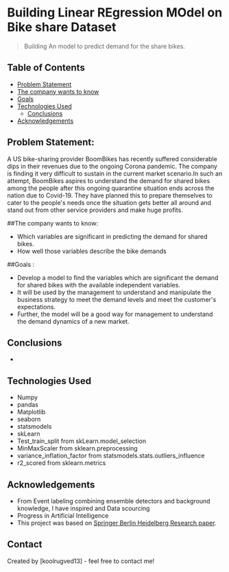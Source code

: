 # Building Linear REgression MOdel on Bike share Dataset 
> Building An model to predict demand for the share bikes.


## Table of Contents
* [Problem Statement](#Problem-statement)
* [The company wants to know](the_company_wants_to_know)
* [Goals](goals)
* [Technologies Used](#technologies-used)
    * [Conclusions](#conclusions)
* [Acknowledgements](#acknowledgements)
  

<!-- You can include any other section that is pertinent to your problem -->

## Problem Statement:
A US bike-sharing provider BoomBikes has recently suffered considerable dips in their revenues due to the ongoing Corona pandemic. The company is finding it very difficult to sustain in the current market scenario.In such an attempt, BoomBikes aspires to understand the demand for shared bikes among the people after this ongoing quarantine situation ends across the nation due to Covid-19. They have planned this to prepare themselves to cater to the people's needs once the situation gets better all around and stand out from other service providers and make huge profits.

##The company wants to know:
- Which variables are significant in predicting the demand for shared bikes.
- How well those variables describe the bike demands

##Goals :
- Develop a model to find the variables which are significant the demand for shared bikes with the available independent variables.
- It will be used by the management to understand and manipulate the business strategy to meet the demand levels and meet the customer's expectations.
- Further, the model will be a good way for management to understand the demand dynamics of a new market.


<!-- You don't have to answer all the questions - just the ones relevant to your project. -->

## Conclusions
-










<!-- You don't have to answer all the questions - just the ones relevant to your project. -->


## Technologies Used
- Numpy
- pandas
- Matplotlib
- seaborn
- statsmodels
- skLearn
- Test_train_split from skLearn.model_selection
- MinMaxScaler from sklearn.preprocessing
- variance_inflation_factor from statsmodels.stats.outliers_influence
- r2_scored from sklearn.metrics

<!-- As the libraries versions keep on changing, it is recommended to mention the version of library used in this project -->

## Acknowledgements
- From Event labeling combining ensemble detectors and background knowledge, I have inspired and Data scourcing 
- Progress in Artificial Intelligence
- This project was based on [Springer Berlin Heidelberg Research paper]([http://dx.doi.org/10.1007/s13748-013-0040-3]).


## Contact
Created by [koolrugved13] - feel free to contact me!


<!-- Optional -->
<!-- ## License -->
<!-- This project is open source and available under the [... License](). -->

<!-- You don't have to include all sections - just the one's relevant to your project -->
